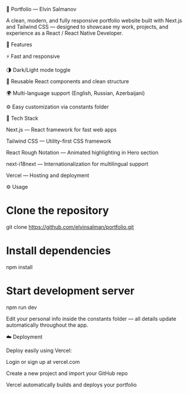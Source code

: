 💼 Portfolio — Elvin Salmanov

A clean, modern, and fully responsive portfolio website built with Next.js and Tailwind CSS — designed to showcase my work, projects, and experience as a React / React Native Developer.

🚀 Features

⚡ Fast and responsive

🌗 Dark/Light mode toggle

🧩 Reusable React components and clean structure

🌍 Multi-language support (English, Russian, Azerbaijani)

⚙️ Easy customization via constants folder

🧰 Tech Stack

Next.js — React framework for fast web apps

Tailwind CSS — Utility-first CSS framework

React Rough Notation — Animated highlighting in Hero section

next-i18next — Internationalization for multilingual support

Vercel — Hosting and deployment

⚙️ Usage
# Clone the repository
git clone https://github.com/elvinsalman/portfolio.git

# Install dependencies
npm install

# Start development server
npm run dev


Edit your personal info inside the constants folder — all details update automatically throughout the app.

☁️ Deployment

Deploy easily using Vercel:

Login or sign up at vercel.com

Create a new project and import your GitHub repo

Vercel automatically builds and deploys your portfolio